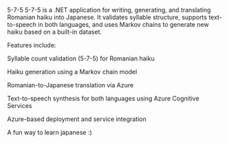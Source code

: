 5-7-5
5-7-5 is a .NET application for writing, generating, and translating Romanian haiku into Japanese. It validates syllable structure, supports text-to-speech in both languages, and uses Markov chains to generate new haiku based on a built-in dataset.

Features include:

Syllable count validation (5-7-5) for Romanian haiku

Haiku generation using a Markov chain model

Romanian-to-Japanese translation via Azure

Text-to-speech synthesis for both languages using Azure Cognitive Services

Azure-based deployment and service integration

A fun way to learn japanese :)
